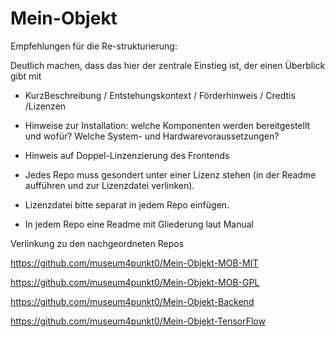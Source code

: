 # Mein-Objekt

Empfehlungen für die Re-strukturierung:

Deutlich machen, dass das hier der zentrale Einstieg ist, der einen Überblick gibt mit

* KurzBeschreibung / Entstehungskontext / Förderhinweis / Credtis /Lizenzen

* Hinweise zur Installation: welche Komponenten werden bereitgestellt und wofür? Welche System- und Hardwarevoraussetzungen?

* Hinweis auf Doppel-Linzenzierung des Frontends

* Jedes Repo muss gesondert unter einer Lizenz stehen (in der Readme aufführen und zur Lizenzdatei verlinken).

* Lizenzdatei bitte separat in jedem Repo einfügen.

* In jedem Repo eine Readme mit Gliederung laut Manual



Verlinkung zu den nachgeordneten Repos

https://github.com/museum4punkt0/Mein-Objekt-MOB-MIT

https://github.com/museum4punkt0/Mein-Objekt-MOB-GPL

https://github.com/museum4punkt0/Mein-Objekt-Backend

https://github.com/museum4punkt0/Mein-Objekt-TensorFlow
